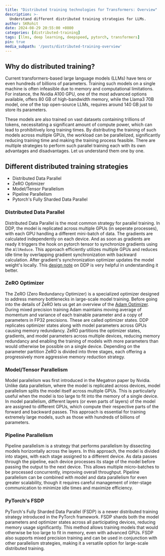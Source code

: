 ```yaml
---
title: "Distributed training technologies for Transformers: Overview"
description: >-
  Understand different distributed training strategies for LLMs.
author: SKRohit
date: 2024-08-29 20:55:00 +0800
categories: [distributed-training]
tags: [llms, deep learning, deepspeed, pytorch, transformers]
pin: true
media_subpath: '/posts/distributed-training-overview'
---
```


## Why do distributed training?
Current transformers-based large language models (LLMs) have tens or even hundreds of billions of parameters. Training such models on a single machine is often infeasible due to memory and computational limitations. For instance, the Nvidia A100 GPU, one of the most advanced options available, offers 80 GB of high-bandwidth memory, while the Llama3 70B model, one of the top open-source LLMs, requires around 140 GB just to store its parameters.

These models are also trained on vast datasets containing trillions of tokens, necessitating a significant amount of compute power, which can lead to prohibitively long training times. By distributing the training of such models across multiple GPUs, the workload can be parallelized, significantly reducing training time and making the training process feasible. There are multiple strategies to perform such parallel training each with its own advantages and disadvantages. Let us understand them one by one.

## Different distributed training strategies
- Distributed Data Parallel
- ZeRO Optimizer
- Model/Tensor Parallelism
- Pipeline Parallelism
- Pytorch's Fully Sharded Data Parallel


### Distributed Data Parallel
Distributed Data Parallel is the most common strategy for parallel training. In DDP, the model is replicated across multiple GPUs (in seperate processes), with each GPU handling a different mini-batch of data. The gradients are calculated independently on each device. And as soon as gradients are ready it triggers the hook on pytorch tensor to synchronize gradients using the `AllReduce`. This approach efficiently utilizes multiple GPUs and reduces idle time by overlapping gradient synchronization with backward calculation. After gradient's synchronization optimizer updates the model weight's locally. This [design note](https://pytorch.org/docs/master/notes/ddp.html) on DDP is very helpful in understanding it better.

### ZeRO Optimizer
The ZeRO (Zero Redundancy Optimizer) is a specialized optimizer designed to address memory bottlenecks in large-scale model training. Before going into the details of ZeRO lets us get an overview of the [Adam Optimizer](https://arxiv.org/abs/1412.6980). During mixed precision training Adam maintains moving average of momentum and variance of each trainable parameter and a copy of parameters in FP32 precisions. These are called optimizer states. DDP replicates optimizer states along with model parameters across GPUs causing memory redundancy. ZeRO partitions the optimizer states, gradients, and model parameters across multiple devices, reducing memory redundancy and enabling the training of models with more parameters than would otherwise be possible on a single device. Depending on the parameter partition ZeRO is divided into three stages, each offering a progressively more aggressive memory reduction strategy. 

### Model/Tensor Parallelism
Model parallelism was first introduced in the Megatron paper by Nvidia. Unlike data parallelism, where the model is replicated across devices, model parallelism splits the model itself across multiple GPUs. This is particularly useful when the model is too large to fit into the memory of a single device. In model parallelism, different layers (or even parts of layers) of the model are assigned to different GPUs, which compute their respective parts of the forward and backward passes. This approach is essential for training extremely large models, such as those with hundreds of billions of parameters.

### Pipeline Parallelism
Pipeline parallelism is a strategy that performs parallelism by dissecting models horizontally across the layers. In this approach, the model is divided into stages, with each stage assigned to a different device. As data passes through the pipeline, each device processes its stage of the model before passing the output to the next device. This allows multiple micro-batches to be processed concurrently, improving overall throughput. Pipeline parallelism can be combined with model and data parallelism for even greater scalability, though it requires careful management of inter-stage communication to minimize idle times and maximize efficiency.

### PyTorch's FSDP
PyTorch's Fully Sharded Data Parallel (FSDP) is a newer distributed training strategy introduced in the PyTorch framework. FSDP shards both the model parameters and optimizer states across all participating devices, reducing memory usage significantly. This method allows training models that would otherwise be too large to fit in memory, even with advanced GPUs. FSDP also supports mixed precision training and can be used in conjunction with other parallelism strategies, making it a versatile option for large-scale distributed training.
